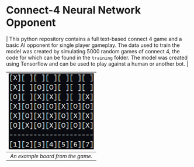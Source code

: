# Connect-4 Neural Network Opponent

| This python repository contains a full text-based connect 4 game and a basic AI opponent for single player gameplay. The data used to train the model was created by simulating 5000 random games of connect 4, the code for which can be found in the `training` folder. The model was created using Tensorflow and can be used to play against a human or another bot. |

| ![alt text](res/example_board.png) |
|:--:| 
| *An example board from the game.* |
